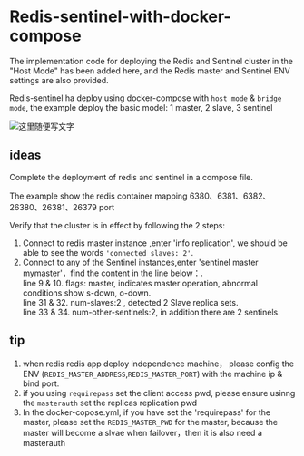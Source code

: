 # Redis-sentinel-with-docker-compose

The implementation code for deploying the Redis and Sentinel cluster in the "Host Mode" has been added here, and the Redis master and Sentinel ENV settings are also provided.

Redis-sentinel ha deploy using docker-compose with `host mode` & `bridge mode`, the example deploy the basic model: 1 master, 2 slave, 3 sentinel  


![这里随便写文字](https://imgkr.cn-bj.ufileos.com/6145772a-0cfd-4760-8edf-450d2f1bd405.png)



## ideas
Complete the deployment of redis and sentinel in a compose file.

The example show the redis container mapping 6380、6381、6382、26380、26381、26379 port

Verify that the cluster is in effect by following the 2 steps:
1. Connect to redis master instance ,enter 'info replication', we should be able to see the words `'connected_slaves: 2'`.<br/>
2. Connect to any of the Sentinel instances,enter 'sentinel master mymaster'，find the content in the line below：.<br/>
line  9 & 10. flags: master, indicates master operation, abnormal conditions show s-down, o-down.<br/>
line 31 & 32. num-slaves:2 , detected 2 Slave replica sets.<br/>
line 33 & 34. num-other-sentinels:2, in addition there are 2 sentinels.<br/>
   
## tip
1. when redis redis app deploy independence machine， please config the ENV (`REDIS_MASTER_ADDRESS`,`REDIS_MASTER_PORT`) with the  machine ip & bind port.
2. if you using `requirepass` set the client access pwd, please ensure usinng the `masterauth` set the replicas replication pwd
3. In the docker-copose.yml, if you have set the 'requirepass' for  the master, please set the `REDIS_MASTER_PWD` for the master,
   because the master will become a slvae when failover，then it is also need a masterauth
